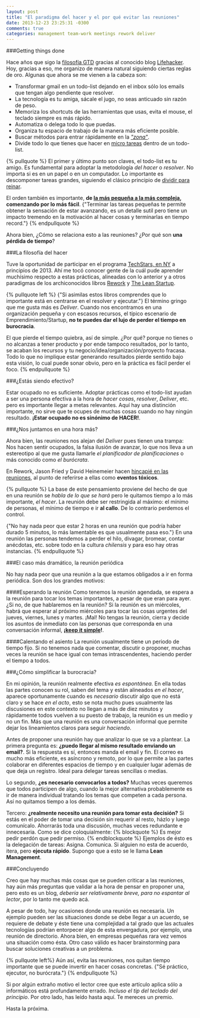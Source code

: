 ```yaml
---
layout: post
title: "El paradigma del hacer y el por qué evitar las reuniones"
date: 2013-12-23 23:25:31 -0300
comments: true
categories: management team-work meetings rework deliver
---
```


###Getting things done

Hace años que sigo la [filosofía GTD][1] gracias al conocido blog [Lifehacker][2]. Hoy, gracias a eso, me organizo de manera natural siguiendo ciertas reglas de oro. Algunas que ahora se me vienen a la cabeza son:

[1]: http://en.wikipedia.org/wiki/Getting_Things_Done
[2]: http://lifehacker.com/search?q=gtd

* Transformar gmail en un todo-list dejando en el inbox sólo los emails
que tengan algo pendiente que resolver.
* La tecnología es tu amiga, sácale el jugo, no seas anticuado sin razón de peso.
* Memoriza los shortcuts de las herramientas que usas, evita el mouse, el teclado siempre es más rápido.
* Automatiza o delega todo lo que puedas.
* Organiza tu espacio de trabajo de la manera más eficiente posible.
* Buscar métodos para entrar rápidamente en la [*"zona"*][3].
* Divide todo lo que tienes que hacer en [micro tareas][4] dentro de un todo-list.

[3]: http://en.wikipedia.org/wiki/Flow_(psychology)
[4]: http://facilethings.com/blog/en/small-things-first

{% pullquote %}
El primer y último punto son claves, el todo-list es tu amigo. Es fundamental para adoptar la metodología *del hacer* o *resolver*. No importa si es en un papel o en un computador. Lo importante es  descomponer tareas grandes, siguiendo el clásico principio de [dividir para reinar][5].

[5]: http://en.wikipedia.org/wiki/Divide_and_conquer_algorithm
El orden también es importante, **de [la más pequeña a la más compleja][6], comenzando por lo más fácil**. {"Terminar las tareas pequeñas te permite obtener la sensación de estar avanzando, es un detalle sutil pero tiene un impacto tremendo en la motivación al hacer cosas y terminarlas en tiempo record."}
{% endpullquote %}

[6]: http://99u.com/articles/19139/start-small-why-tinkerers-get-things-done

Ahora bien, ¿Cómo se relaciona esto a las reuniones? 
¿Por qué son **una pérdida de tiempo**?
<!-- more -->

###La filosofía del hacer

Tuve la oportunidad de participar en el programa [TechStars, en NY][7]
a principios de 2013. Ahí me tocó conocer gente de la cuál pude aprender muchísimo respecto a estas prácticas, alineadas con lo anterior y a otros paradigmas de los archiconocidos libros [Rework][8] y [The Lean Startup][9].

[7]: http://www.techstars.com/program/locations/nyc/
[8]: http://s3.amazonaws.com/37assets/svn/Rework-by-Jason-Fried-and-David-Heinemeier-Hansson-Excerpts.pdf
[9]: http://theleanstartup.com/

{% pullquote left %}
{"Si asimilas estos libros comprendes que lo importante está en centrarse en 
el resolver y ejecutar."} El término gringo que me gusta más es *Deliver*. Cuando nos 
encontramos en una organización pequeña y con escasos recursos, el típico 
escenario de Emprendimiento/Startup, **no te puedes dar el lujo de perder 
el tiempo en burocracia**. 

El que pierde el tiempo quiebra, así de simple. ¿Por qué? porque no tienes o no alcanzas a tener producto y por ende tampoco resultados, por lo tanto, se acaban los recursos y tu negocio/idea/organización/proyecto fracasa. Todo lo que no implique estar generando resultados pierde sentido bajo esta visión, lo cual puede sonar obvio, pero en la práctica es fácil perder el foco.
{% endpullquote %}

###¿Estás siendo efectivo?

Estar ocupado no es suficiente. Adoptar prácticas como el todo-list ayudan a ser una persona efectiva a la hora de *hacer cosas*, *resolver*, *Deliver*, etc. pero es importante llegar a metas relevantes. Aquí hay una distinción importante, no sirve que te ocupes de muchas cosas cuando no hay ningún resultado. **¡Estar ocupado no es sinónimo de HACER!**.

###¿Nos juntamos en una hora más?

Ahora bien, las reuniones nos alejan del *Deliver* pues tienen una trampa: Nos hacen sentir ocupados, la falsa ilusión de avanzar, lo que nos lleva a un estereotipo al que me gusta llamarle *el planificador de planificaciones* o más conocido como *el burócrata*. 

En Rework, Jason Fried y David Heinemeier hacen [hincapié en las reuniones][10], al punto de referirse a ellas como **eventos tóxicos**.

[10]: http://gettingreal.37signals.com/ch07_Meetings_Are_Toxic.php

{% pullquote %}
La base de este pensamiento proviene del hecho de que en una reunión se *habla de lo que se hará* pero le quitamos tiempo a lo más importante, *el hacer*. La reunión debe ser restringida al máximo: el mínimo de personas, el mínimo de tiempo e ir **al callo**. De lo contrario perdemos el control. 

{"No hay nada peor que estar 2 horas en una reunión que podría haber durado 5 minutos, lo más lamentable es que usualmente pasa eso."} En una reunión las personas tendemos a perder el hilo, divagar, bromear, contar anécdotas, etc. sobre todo en la cultura *chilensis* y para eso hay otras instancias.
{% endpullquote %}

###El caso más dramático, la reunión periódica

No hay nada peor que una reunión a la que estamos obligados a ir en forma periódica. Son dos los grandes motivos:

####Esperando la reunión
Como tenemos la reunión agendada, se espera a la reunión para tocar los temas importantes, a pesar de que eran para ayer. ¿Si no, de que hablaremos en la reunión? Si la reunión es un miércoles, habrá que esperar al próximo miércoles para tocar las cosas urgentes del jueves, viernes, lunes y martes. ¡Mal! No tengas la reunión, cierra y decide los asuntos de inmediato con las personas que corresponda en una conversación informal, **¡[keep it simple][11]!**.

[11]: http://es.wikipedia.org/wiki/Principio_KISS

####Calentando el asiento
La reunión usualmente tiene un periodo de tiempo fijo. Si no tenemos nada que comentar, discutir o proponer, muchas veces la reunión se hace igual con temas intrascendentes, haciendo perder el tiempo a todos.

###¿Cómo simplificar la burocracia?

En mi opinión, la reunión realmente efectiva *es espontánea*. En ella todas las partes conocen su rol, saben del tema y están alineados *en el hacer*, aparece oportunamente cuando es *necesario* discutir algo que no está claro y se hace *en el acto*, esto se nota mucho pues usualmente las discusiones en este contexto no llegan a más de diez minutos y rápidamente todos vuelven a su puesto de trabajo, la reunión es un medio y no un fin. Más que una reunión es una conversación informal que permite dejar los lineamientos claros para seguir *haciendo*.

Antes de proponer una reunión hay que analizar lo que se va a plantear. La primera pregunta es: **¿puedo llegar al mismo resultado enviando un email?**. Si la respuesta es sí, entonces manda el email y fin. El correo es mucho más eficiente, es asíncrono y remoto, por lo que permite a las partes colaborar en diferentes espacios de tiempo y en cualquier lugar además de que deja un registro. Ideal para delegar tareas sencillas o medias.

Lo segundo, **¿es necesario convocarlos a todos?** Muchas veces queremos que todos participen de algo, cuando la mejor alternativa probablemente es ir de manera individual tratando los temas que competen a cada persona. Así no quitamos tiempo a los demás.

Tercero: **¿realmente necesito una reunión para tomar esta decisión?**
Si estás en el poder de tomar una decisión sin requerir al resto, házlo y luego comunícalo. Ahorrarás toda una discusión, muchas veces redundante e innecesaria. Como se dice coloquialmente:
{% blockquote %}
Es mejor pedir perdón que pedir permiso. 
{% endblockquote %}
Ejemplos de ésto es la delegación de tareas: Asigna. Comunica. Si alguien no esta de acuerdo, itera, pero **ejecuta rápido**. Supongo que a esto se le llama **Lean Management**.

###Concluyendo

Creo que hay muchas más cosas que se pueden criticar a las reuniones, hay aún más preguntas que validar a la hora de pensar en proponer una, pero esto es un blog, *debería ser relativamente breve, para no espantar al lector*, por lo tanto me quedo acá.

A pesar de todo, hay ocasiones donde una reunión es necesaria. Un ejemplo pueden ser las situaciones donde se debe llegar a un acuerdo, se requiere de debate y éste tiene una complejidad a tal grado que las actuales tecnologías podrían entorpecer algo de esta envergadura, por ejemplo, una reunión de directorio. Ahora bien, en empresas pequeñas rara vez vemos una situación como ésta. Otro caso válido es hacer brainstorming para buscar soluciones creativas a un problema.

{% pullquote left%}
Aún así, evita las reuniones, nos quitan tiempo importante que se puede invertir en hacer cosas concretas. {"Sé práctico, ejecutor, no burócrata."}
{% endpullquote %}

Si por algún extraño motivo el lector cree que este artículo aplica sólo a informáticos está profundamente errado. *Incluso el tip del teclado del principio*. Por otro lado, has leído hasta aquí. Te mereces un premio.

Hasta la próxima.
